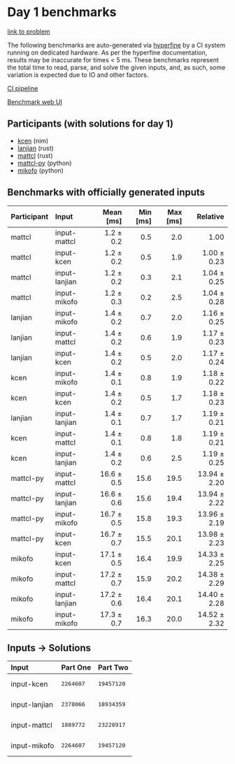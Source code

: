 # Day 1 benchmarks

[link to problem](https://adventofcode.com/2024/day/1)

The following benchmarks are auto-generated via
[hyperfine](https://github.com/sharkdp/hyperfine) by a CI system running on
dedicated hardware. As per the hyperfine documentation, results may be
inaccurate for times < 5 ms. These benchmarks represent the total time to read,
parse, and solve the given inputs, and, as such, some variation is expected due
to IO and other factors.

[CI pipeline](http://ci.papercode.net:8080/teams/main/pipelines/aoc2024)

[Benchmark web UI](https://aoc.ancalagon.black)


## Participants (with solutions for day 1)

- [kcen](https://github.com/kcen/aoc2024) (nim)
- [lanjian](https://github.com/lanjian/aoc-2024) (rust)
- [mattcl](https://github.com/mattcl/aoc2024) (rust)
- [mattcl-py](https://github.com/mattcl/aoc2024-py) (python)
- [mikofo](https://github.com/mikofo/aoc2024) (python)


## Benchmarks with officially generated inputs

| Participant | Input | Mean [ms] | Min [ms] | Max [ms] | Relative |
|:---|:---|---:|---:|---:|---:|
| mattcl | input-mattcl | 1.2 ± 0.2 | 0.5 | 2.0 | 1.00 |
| mattcl | input-kcen | 1.2 ± 0.2 | 0.5 | 1.9 | 1.00 ± 0.23 |
| mattcl | input-lanjian | 1.2 ± 0.2 | 0.3 | 2.1 | 1.04 ± 0.25 |
| mattcl | input-mikofo | 1.2 ± 0.3 | 0.2 | 2.5 | 1.04 ± 0.28 |
| lanjian | input-mikofo | 1.4 ± 0.2 | 0.7 | 2.0 | 1.16 ± 0.25 |
| lanjian | input-mattcl | 1.4 ± 0.2 | 0.6 | 1.9 | 1.17 ± 0.23 |
| lanjian | input-kcen | 1.4 ± 0.2 | 0.5 | 2.0 | 1.17 ± 0.24 |
| kcen | input-mikofo | 1.4 ± 0.1 | 0.8 | 1.9 | 1.18 ± 0.22 |
| kcen | input-kcen | 1.4 ± 0.2 | 0.5 | 1.7 | 1.18 ± 0.23 |
| lanjian | input-lanjian | 1.4 ± 0.1 | 0.7 | 1.7 | 1.19 ± 0.21 |
| kcen | input-mattcl | 1.4 ± 0.1 | 0.8 | 1.8 | 1.19 ± 0.21 |
| kcen | input-lanjian | 1.4 ± 0.2 | 0.6 | 2.5 | 1.19 ± 0.25 |
| mattcl-py | input-mattcl | 16.6 ± 0.5 | 15.6 | 19.5 | 13.94 ± 2.20 |
| mattcl-py | input-lanjian | 16.6 ± 0.6 | 15.6 | 19.4 | 13.94 ± 2.22 |
| mattcl-py | input-mikofo | 16.7 ± 0.5 | 15.8 | 19.3 | 13.96 ± 2.19 |
| mattcl-py | input-kcen | 16.7 ± 0.7 | 15.5 | 20.1 | 13.98 ± 2.23 |
| mikofo | input-kcen | 17.1 ± 0.5 | 16.4 | 19.9 | 14.33 ± 2.25 |
| mikofo | input-mattcl | 17.2 ± 0.7 | 15.9 | 20.2 | 14.38 ± 2.29 |
| mikofo | input-lanjian | 17.2 ± 0.6 | 16.4 | 20.1 | 14.40 ± 2.28 |
| mikofo | input-mikofo | 17.3 ± 0.7 | 16.3 | 20.0 | 14.52 ± 2.32 |


## Inputs -> Solutions

| Input | Part One | Part Two |
|:---|:---|:---|
|input-kcen|<pre>2264607</pre>|<pre>19457120</pre>|
|input-lanjian|<pre>2378066</pre>|<pre>18934359</pre>|
|input-mattcl|<pre>1889772</pre>|<pre>23228917</pre>|
|input-mikofo|<pre>2264607</pre>|<pre>19457120</pre>|